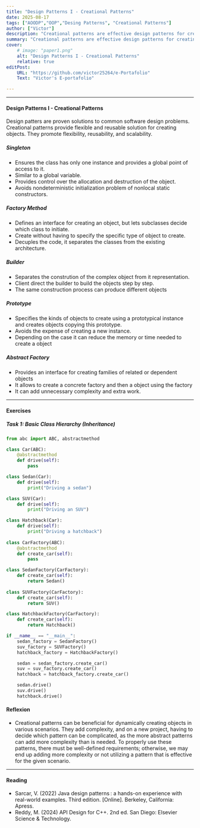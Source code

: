 ```yaml
---
title: "Design Patterns I - Creational Patterns" 
date: 2025-08-17
tags: ["AOODP","OOP","Desing Patterns", "Creational Patterns"]
author: ["Victor"]
description: "Creational patterns are effective design patterns for creating dynamic objects in various scenarios." 
summary: "Creational patterns are effective design patterns for creating dynamic objects in various scenarios." 
cover:
    # image: "paper1.png"
    alt: "Design Patterns I - Creational Patterns"
    relative: true
editPost:
    URL: "https://github.com/victor25264/e-Portafolio"
    Text: "Victor's E-portafolio"

---
```


---

#### Design Patterns I - Creational Patterns
Design patters are proven solutions to common software design problems. Creational patterns provide flexible and reusable solution for creating objects. They promote flexibility, reusability, and scalability.

##### Singleton
+ Ensures the class has only one instance and provides a global point of access to it.
+ Similar to a global variable.
+ Provides control over the allocation and destruction of the object.
+ Avoids nondeterministic initialization problem of nonlocal static constructors.

##### Factory Method 
+ Defines an interface for creating an object, but lets subclasses decide which class to initiate.
+ Create without having to specify the specific type of object to create.
+ Decuples the code, it separates the classes from the existing architecture.

##### Builder
+ Separates the constrution of the complex object from it representation.
+ Client direct the builder to build the objects step by step.
+ The same construction process can produce different objects

##### Prototype
+ Specifies the kinds of objects to create using a prototypical instance and creates objects copying this prototype.
+ Avoids the expense of creating a new instance.
+ Depending on the case it can reduce the memory or time needed to create a object

##### Abstract Factory
+ Provides an interface for creating families of related or dependent objects
+ It allows to create a concrete factory and then a object using the factory
+ It can add unnecessary complexity and extra work.
---

#### Exercises

##### Task 1: Basic Class Hierarchy (Inheritance)

```Python
from abc import ABC, abstractmethod

class Car(ABC):
    @abstractmethod
    def drive(self):
        pass

class Sedan(Car):
    def drive(self):
        print("Driving a sedan")

class SUV(Car):
    def drive(self):
        print("Driving an SUV")

class Hatchback(Car):
    def drive(self):
        print("Driving a hatchback")
    
class CarFactory(ABC):
    @abstractmethod
    def create_car(self):
        pass

class SedanFactory(CarFactory):
    def create_car(self):
        return Sedan()
    
class SUVFactory(CarFactory):
    def create_car(self):
        return SUV()

class HatchbackFactory(CarFactory):
    def create_car(self):
        return Hatchback()

if __name__ == "__main__":
    sedan_factory = SedanFactory()
    suv_factory = SUVFactory()
    hatchback_factory = HatchbackFactory()

    sedan = sedan_factory.create_car()
    suv = suv_factory.create_car()
    hatchback = hatchback_factory.create_car()

    sedan.drive()
    suv.drive()
    hatchback.drive()

```

#### Reflexion
+ Creational patterns can be beneficial for dynamically creating objects in various scenarios. They add complexity, and on a new project, having to decide which pattern can be complicated, as the more abstract patterns can add more complexity than is needed. To properly use these patterns, there must be well-defined requirements; otherwise, we may end up adding more complexity or not utilizing a pattern that is effective for the given scenario.


---

#### Reading 

+ Sarcar, V. (2022) Java design patterns : a hands-on experience with real-world examples. Third edition. [Online]. Berkeley, California: Apress.
+ Reddy, M. (2024) API Design for C++. 2nd ed. San Diego: Elsevier Science & Technology.
